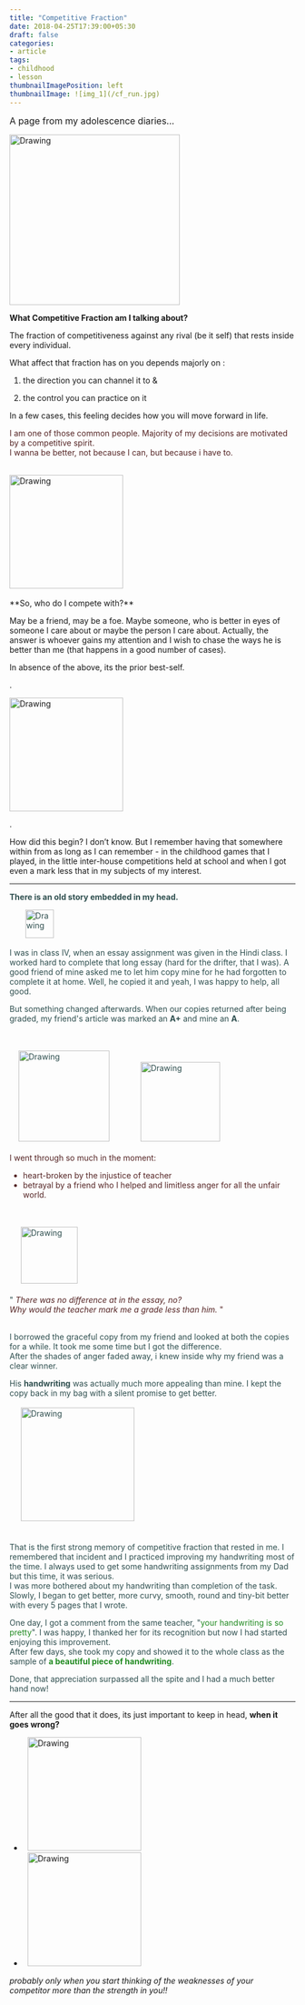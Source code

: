```yaml
---
title: "Competitive Fraction"
date: 2018-04-25T17:39:00+05:30
draft: false
categories:
- article
tags:
- childhood
- lesson
thumbnailImagePosition: left
thumbnailImage: ![img_1](/cf_run.jpg)
---
```



<font size = "3">A page from my adolescence diaries... </font>

<img src="/cf_competition_race.png" alt="Drawing" style="height: 300px;"/>

**What Competitive Fraction am I talking about?**

The fraction of competitiveness against any rival (be it self) that rests inside every individual.

What affect that fraction has on you depends majorly on :

1. the direction you can channel it to &

2. the control you can practice on it

In a few cases, this feeling decides how you will move forward in life. 


<p> <font color = "#552525">I am one of those common people. Majority of my decisions are motivated by a competitive spirit. </br>I wanna be better, not because I can, but because i have to. </font></p>

<br>
<img src="/cf_competition.jpg" alt="Drawing" style="height: 200px;"/>
<br>
<br>
**So, who do I compete with?**

May be a friend, may be a foe. Maybe someone, who is better in eyes of someone I care about or maybe the person I care about. Actually, the answer is whoever gains my attention and I wish to chase the ways he is better than me (that happens in a good number of cases). 

In absence of the above, its the prior best-self.


.

<img src="/cf_sack_race.jpg" alt="Drawing" style="height: 200px;"/>

.

How did this begin? I don’t know. But I remember having that somewhere within from as long as I can remember - in the childhood games that I played, in the little inter-house competitions held at school and when I got even a mark less that in my subjects of my interest.

<hr>

<font color="#2F4F4F">

**There is an old story embedded in my head.**

&nbsp;&nbsp;&nbsp;&nbsp;&nbsp;&nbsp;&nbsp;<img src="/cf_assignment.jpeg" alt="Drawing" style="height: 50px;"/>

I was in class IV, when an essay assignment was given in the Hindi class. I worked hard to complete that long essay (hard for the drifter, that I was). A good friend of mine asked me to let him copy mine for he had forgotten to complete it at home. Well, he copied it and yeah, I was happy to help, all good. 

But something changed afterwards. When our copies returned after being graded, my friend's article was marked an **A+** and mine an **A**. 
<p>
<br>
<br>&nbsp;&nbsp;&nbsp;&nbsp;<img src="/cf_grades.jpg" alt="Drawing" style="height: 160px;"/> 
&nbsp;&nbsp;&nbsp;&nbsp;&nbsp;&nbsp;&nbsp;&nbsp;&nbsp;&nbsp;&nbsp;&nbsp;
<img src="/cf_child_cry.jpg" alt="Drawing" style="height: 140px;"/>
<br><br>
<font color = "#552525">I went through so much in the moment:<br><ul> <li> heart-broken by the injustice of teacher</li> <li>betrayal by a friend who I helped and limitless anger for all the unfair world.</li></font> </ul><br>
<br>
&nbsp;&nbsp;&nbsp;&nbsp;&nbsp;<img src="/cf_anger.png" alt="Drawing" style="height: 100px;"/>
<br>
<br>" <font color = "#552525"><i>There was no difference at in the essay, no? 
</br>Why would the teacher mark me a grade less than him. </i>" </font><br> <br>
</p>I borrowed the graceful copy from my friend and looked at both the copies for a while. It took me some time but I got the difference. <br>
After the shades of anger faded away, i knew inside why my friend was a clear winner. 
<br>

His **handwriting** was actually much more appealing than mine. I kept the copy back in my bag with a silent promise to get better. <br>
<br>&nbsp;&nbsp;&nbsp;&nbsp;&nbsp;<img src="/cf_handwriting.jpg" alt="Drawing" style="height: 200px;"/><br><br>
<br>
That is the first strong memory of competitive fraction that rested in me. I remembered that incident and I practiced improving my handwriting most of the time. I always used to get some handwriting assignments from my Dad but this time, it was serious. <br>I was more bothered about my handwriting than completion of the task. Slowly, I began to get better, more curvy, smooth, round and tiny-bit better with every 5 pages that I wrote. 

One day, I got a comment from the same teacher, "<font color = "#228B22">your handwriting is so pretty</font>". I was happy, I thanked her for its recognition but now I had started enjoying this improvement. <br>
After few days, she took my copy and showed it to the whole class as the sample of <font color = "#228B22"><b>a beautiful piece of handwriting</b></font>. 


Done, that appreciation surpassed all the spite and I had a much better hand now!
<br>
</font>
<hr>

After all the good that it does, its just important to keep in head, **when it goes wrong?**

<ul><li>
 &nbsp;
<img src="/cf_harm.png" alt="Drawing" style="height: 200px;"/>

<br>
<li>&nbsp;&nbsp;<img src="/cf_backstab.jpeg" alt="Drawing" style="height: 200px;"/>
</ul>

<i>probably only when you start thinking of the weaknesses of your competitor more than the strength in you!!
</i>